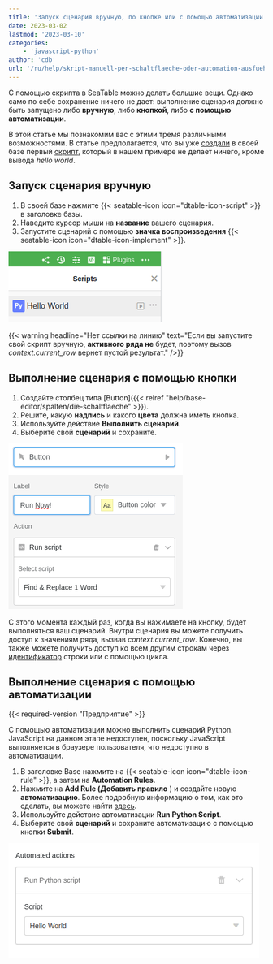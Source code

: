 ```yaml
---
title: 'Запуск сценария вручную, по кнопке или с помощью автоматизации'
date: 2023-03-02
lastmod: '2023-03-10'
categories:
    - 'javascript-python'
author: 'cdb'
url: '/ru/help/skript-manuell-per-schaltflaeche-oder-automation-ausfuehren'
---
```


С помощью скрипта в SeaTable можно делать большие вещи. Однако само по себе сохранение ничего не дает: выполнение сценария должно быть запущено либо **вручную**, либо **кнопкой**, либо **с помощью автоматизации**.

В этой статье мы познакомим вас с этими тремя различными возможностями. В статье предполагается, что вы уже [создали](https://seatable.io/ru/docs/javascript-python/anlegen-und-loeschen-eines-skriptes/) в своей базе первый [скрипт](https://seatable.io/ru/docs/javascript-python/anlegen-und-loeschen-eines-skriptes/), который в нашем примере не делает ничего, кроме вывода _hello world_.

## Запуск сценария вручную

1. В своей базе нажмите {{< seatable-icon icon="dtable-icon-script" >}} в заголовке базы.
2. Наведите курсор мыши на **название** вашего сценария.
3. Запустите сценарий с помощью **значка воспроизведения** {{< seatable-icon icon="dtable-icon-implement" >}}.

![Чтобы запустить сценарий вручную](images/skript-manuell-starten.png)

{{< warning  headline="Нет ссылки на линию"  text="Если вы запустите свой скрипт вручную, **активного ряда не** будет, поэтому вызов _context.current\_row_ вернет пустой результат." />}}

## Выполнение сценария с помощью кнопки

1. Создайте столбец типа [Button]({{< relref "help/base-editor/spalten/die-schaltflaeche" >}}).
2. Решите, какую **надпись** и какого **цвета** должна иметь кнопка.
3. Используйте действие **Выполнить сценарий**.
4. Выберите свой **сценарий** и сохраните.

![Выполнение сценария с помощью кнопки](images/run-script-via-button.png)

С этого момента каждый раз, когда вы нажимаете на кнопку, будет выполняться ваш сценарий. Внутри сценария вы можете получить доступ к значениям ряда, вызвав _context.current_row_. Конечно, вы также можете получить доступ ко всем другим строкам через [идентификатор](https://seatable.io/ru/docs/haeufig-gestellte-fragen/was-ist-die-zeilen-id/) строки или с помощью цикла.

## Выполнение сценария с помощью автоматизации

{{< required-version "Предприятие" >}}

С помощью автоматизации можно выполнить сценарий Python. JavaScript на данном этапе недоступен, поскольку JavaScript выполняется в браузере пользователя, что недоступно в автоматизации.

1. В заголовке Base нажмите на {{< seatable-icon icon="dtable-icon-rule" >}}, а затем на **Automation Rules**.
2. Нажмите на **Add Rule (Добавить правило** ) и создайте новую **автоматизацию**. Более подробную информацию о том, как это сделать, вы можете найти [здесь](https://seatable.io/ru/docs/automationen/anlegen-einer-automation/).
3. Используйте действие автоматизации **Run Python Script**.
4. Выберите свой **сценарий** и сохраните автоматизацию с помощью кнопки **Submit**.

![Запуск сценария с помощью автоматизации](images/skript-per-automation.png)
